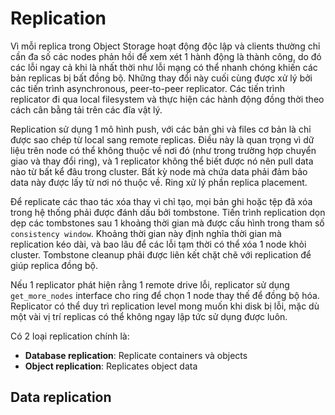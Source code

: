 # Replication

Vì mỗi replica trong Object Storage hoạt động độc lập và clients thường chỉ cần đa số các nodes phản hồi để xem xét 1 hành động là thành công, do đó các lỗi ngay cả khi là nhất thời như lỗi mạng có thể nhanh chóng khiến các bản replicas bị bất đồng bộ. Những thay đổi này cuối cùng được xử lý bởi các tiến trình asynchronous, peer-to-peer replicator. Các tiến trình replicator đi qua local filesystem và thực hiện các hành động đồng thời theo cách cân bằng tải trên các đĩa vật lý.

Replication sử dụng 1 mô hình push, với các bản ghi và files cơ bản là chỉ được sao chép từ local sang remote replicas. Điều này là quan trọng vì dữ liệu trên node có thể không thuộc về nơi đó (như trong trường hợp chuyển giao và thay đổi ring), và 1 replicator không thể biết được nó nên pull data nào từ bất kể đâu trong cluster. Bất kỳ node mà chứa data phải đảm bảo data này được lấy từ nơi nó thuộc về. Ring xử lý phần replica placement.

Để replicate các thao tác xóa thay vì chỉ tạo, mọi bản ghi hoặc tệp đã xóa trong hệ thống phải được đánh dấu bởi tombstone. Tiến trình replication dọn dẹp các tombstones sau 1 khoảng thời gian mà được cấu hình trong tham số ```consistency window```. Khoảng thời gian này định nghĩa thời gian mà replication kéo dài, và bao lâu để các lỗi tạm thời có thể xóa 1 node khỏi cluster. Tombstone cleanup phải được liên kết chặt chẽ với replication để giúp replica đồng bộ.

Nếu 1 replicator phát hiện rằng 1 remote drive lỗi, replicator sử dụng ```get_more_nodes``` interface cho ring để chọn 1 node thay thế để đồng bộ hóa. Replicator có thể duy trì replication level mong muốn khi disk bị lỗi, mặc dù một vài vị trí replicas có thể không ngay lập tức sử dụng được luôn.

Có 2 loại replication chính là:

- **Database replication**: Replicate containers và objects
- **Object replication**: Replicates object data

## Data replication

